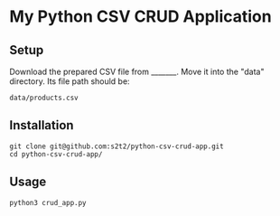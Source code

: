 # My Python CSV CRUD Application

## Setup

Download the prepared CSV file from _______. Move it into the "data" directory. Its file path should be:

    data/products.csv

## Installation

```shell
git clone git@github.com:s2t2/python-csv-crud-app.git
cd python-csv-crud-app/
```

## Usage

```shell
python3 crud_app.py
```
